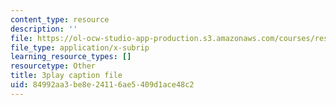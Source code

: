 ```yaml
---
content_type: resource
description: ''
file: https://ol-ocw-studio-app-production.s3.amazonaws.com/courses/res-18-006-calculus-revisited-single-variable-calculus-fall-2010/84992aa3be8e24116ae5409d1ace48c2_7GZTjIxm32I.srt
file_type: application/x-subrip
learning_resource_types: []
resourcetype: Other
title: 3play caption file
uid: 84992aa3-be8e-2411-6ae5-409d1ace48c2
---
```

